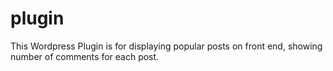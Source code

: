 plugin
======

This Wordpress Plugin is for displaying popular posts on front end, showing number of comments for each post. 